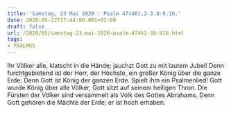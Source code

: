 ```yaml
---
title: 'Samstag, 23 Mai 2020 : Psalm 47(46),2-3.8-9.10.'
date: 2020-05-22T17:44:00.001+02:00
draft: false
url: /2020/05/samstag-23-mai-2020-psalm-47462-38-910.html
tags: 
- PSALMUS
---
```


Ihr Völker alle, klatscht in die Hände; jauchzt Gott zu mit lautem Jubel! Denn furchtgebietend ist der Herr, der Höchste, ein großer König über die ganze Erde. Denn Gott ist König der ganzen Erde. Spielt ihm ein Psalmenlied! Gott wurde König über alle Völker, Gott sitzt auf seinem heiligen Thron. Die Fürsten der Völker sind versammelt als Volk des Gottes Abrahams. Denn Gott gehören die Mächte der Erde; er ist hoch erhaben.